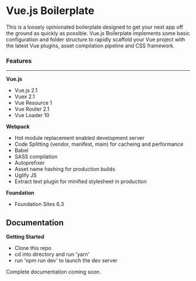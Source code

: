 # Vue.js Boilerplate
This is a loosely opinionated boilerplate designed to get your next app off the ground as quickly as possible. Vue.js Boilerplate implements some basic configuration and folder structure to rapidly scaffold your Vue project with the latest Vue plugins, asset compilation pipeline and CSS framework.

### Features
---
**Vue.js**
+ Vue.js 2.1
+ Vuex 2.1
+ Vue Resource 1
+ Vue Router 2.1
+ Vue Loader 10


**Webpack**
+ Hot module replacement enabled development server
+ Code Splitting (vendor, manifest, main) for cacheing and performance
+ Babel
+ SASS compilation
+ Autoprefixer
+ Asset name hashing for production builds
+ Uglify JS
+ Extract text plugin for minified stylesheet in production


**Foundation**
+ Foundation Sites 6.3

## Documentation

**Getting Started**
+ Clone this repo
+ cd into directory and run 'yarn'
+ run 'npm run dev' to launch the dev server

Complete documentation coming soon.


